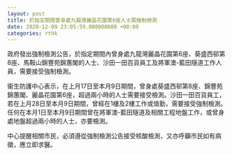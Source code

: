 ```yaml
---
layout: post
title: 於指定期間曾身處九龍灣麗晶花園第6座人士需強制檢測
date: 2020-12-09 23:05:59.000000000 +08:00
categories: rthk
---
```


政府發出強制檢測公告，於指定期間內曾身處九龍灣麗晶花園第6座、葵盛西邨第8座、馬鞍山錦豐苑錦蕙閣的人士、沙田一田百貨員工及將軍澳-藍田隧道工作人員，需要接受強制檢測。

衞生防護中心表示，在上月17日至本月9日期間，曾身處葵盛西邨第8座、錦豐苑錦蕙閣、麗晶花園第6座，超過兩小時的人士需要接受檢測。沙田一田百貨員工，若在上月28日至本月9日期間，曾經在1樓及2樓工作或值勤，需要接受強制檢測。任何在本月1日至本月9日期間曾在將軍澳-藍田隧道及相關工程地盤工作，或曾身處地盤超過兩小時的人士，亦要檢測。

中心提醒相關市民，必須遵從強制檢測公告接受核酸檢測，又亦呼籲市民如有病徵，應立即求醫。
